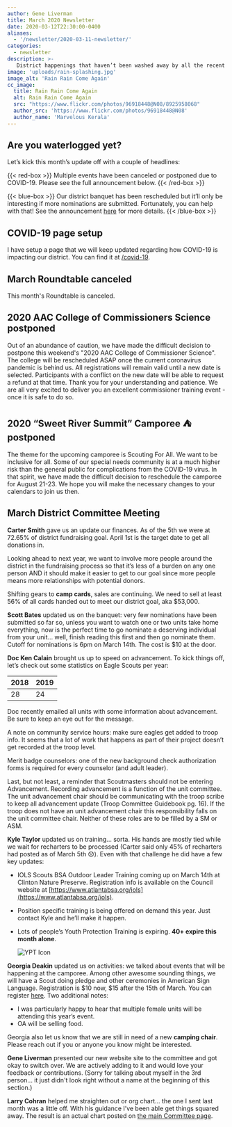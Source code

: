 ```yaml
---
author: Gene Liverman
title: March 2020 Newsletter
date: 2020-03-12T22:30:00-0400
aliases:
  - '/newsletter/2020-03-11-newsletter/'
categories:
  - newsletter
description: >-
   District happenings that haven’t been washed away by all the recent rain
image: 'uploads/rain-splashing.jpg'
image_alt: 'Rain Rain Come Again'
cc_image:
  title: Rain Rain Come Again
  alt: Rain Rain Come Again
  src: "https://www.flickr.com/photos/96918448@N08/8925958068"
  author_src: 'https://www.flickr.com/photos/96918448@N08'
  author_name: 'Marvelous Kerala'
---
```


## Are you waterlogged yet?

Let’s kick this month’s update off with a couple of headlines:

{{< red-box >}}
Multiple events have been canceled or postponed due to COVID-19. Please see the full announcement below.
{{< /red-box >}}

{{< blue-box >}}
Our district banquet has been rescheduled but it’ll only be interesting if more nominations are submitted. Fortunately, you can help with that! See the announcement <a href="/blog/2020-03-03-new-banquet-scheduled/">here</a> for more details.
{{< /blue-box >}}

## COVID-19 page setup

I have setup a page that we will keep updated regarding how COVID-19 is impacting our district. You can find it at [/covid-19](/covid-19).

## March Roundtable canceled

This month's Roundtable is canceled.

## 2020 AAC College of Commissioners Science postponed

Out of an abundance of caution, we have made the difficult decision to postpone this weekend's "2020 AAC College of Commissioner Science". The college will be rescheduled ASAP once the current coronavirus pandemic is behind us. All registrations will remain valid until a new date is selected. Participants with a conflict on the new date will be able to request a refund at that time. Thank you for your understanding and patience. We are all very excited to deliver you an excellent commissioner training event - once it is safe to do so.

## 2020 “Sweet River Summit” Camporee ⛺ postponed

The theme for the upcoming camporee is Scouting For All. We want to be inclusive for all. Some of our special needs community is at a much higher risk than the general public for complications from the COVID-19 virus. In that spirit, we have made the difficult decision to reschedule the camporee for August 21-23. We hope you will make the necessary changes to your calendars to join us then.

## March District Committee Meeting

**Carter Smith** gave us an update our finances. As of the 5th we were at 72.65% of district fundraising goal. April 1st is the target date to get all donations in.

Looking ahead to next year, we want to involve more people around the district in the fundraising process so that it’s less of a burden on any one person AND it should make it easier to get to our goal since more people means more relationships with potential donors.

Shifting gears to **camp cards**, sales are continuing. We need to sell at least 56% of all cards handed out to meet our district goal, aka $53,000.

**Scott Bates** updated us on the banquet: very few nominations have been submitted so far so, unless you want to watch one or two units take home everything, now is the perfect time to go nominate a deserving individual from your unit... well, finish reading this first and then go nominate them. Cutoff for nominations is 6pm on March 14th. The cost is $10 at the door.

**Doc Ken Calain** brought us up to speed on advancement. To kick things off, let’s check out some statistics on Eagle Scouts per year:

| 2018 | 2019 |
| ---- | ---- |
| 28   | 24   |

Doc recently emailed all units with some information about advancement. Be sure to keep an eye out for the message.

A note on community service hours: make sure eagles get added to troop info. It seems that a lot of work that happens as part of their project doesn’t get recorded at the troop level.

Merit badge counselors: one of the new background check authorization forms is required for every counselor (and adult leader).

Last, but not least, a reminder that Scoutmasters should not be entering Advancement. Recording advancement is a function of the unit committee. The unit advancement chair should be communicating with the troop scribe to keep all advancement update (Troop Committee Guidebook pg. 16).  If the troop does not have an unit advancement chair this responsibility falls on the unit committee chair. Neither of these roles are to be filled by a SM or ASM.

**Kyle Taylor** updated us on training... sorta. His hands are mostly tied while we wait for recharters to be processed (Carter said only 45% of recharters had posted as of March 5th 😞). Even with that challenge he did have a few key updates:

* IOLS Scouts BSA Outdoor Leader Training coming up on March 14th at Clinton Nature Preserve. Registration info is available on the Council website at [https://www.atlantabsa.org/iols](https://www.atlantabsa.org/iols).
* Position specific training is being offered on demand this year. Just contact Kyle and he’ll make it happen.
* Lots of people’s Youth Protection Training is expiring. **40+ expire this month alone**.

  ![YPT Icon](/uploads/YPT-Banner.png)

**Georgia Deakin** updated us on activities: we talked about events that will be happening at the camporee. Among other awesome sounding things, we will have a Scout doing pledge and other ceremonies in American Sign Language. Registration is $10 now, $15 after the 15th of March. You can register [here](https://www.atlantabsa.org/calendar/district/720/Indian-Springs). Two additional notes:

* I was particularly happy to hear that multiple female units will be attending this year’s event.
* OA will be selling food.

Georgia also let us know that we are still in need of a new **camping chair**. Please reach out if you or anyone you know might be interested.

**Gene Liverman** presented our new website site to the committee and got okay to switch over. We are actively adding to it and would love your feedback or contributions. (Sorry for talking about myself in the 3rd person... it just didn't look right without a name at the beginning of this section.)

**Larry Cohran** helped me straighten out or org chart... the one I sent last month was a little off. With his guidance I’ve been able get things squared away. The result is an actual chart posted on [the main Committee page](/committee/).
